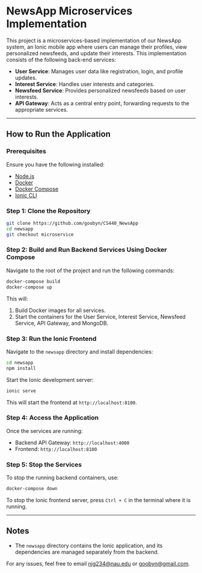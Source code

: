 
# NewsApp Microservices Implementation

This project is a microservices-based implementation of our NewsApp system, an Ionic mobile app where users can manage their profiles, view personalized newsfeeds, and update their interests. This implementation consists of the following back-end services:

- **User Service**: Manages user data like registration, login, and profile updates.
- **Interest Service**: Handles user interests and categories.
- **Newsfeed Service**: Provides personalized newsfeeds based on user interests.
- **API Gateway**: Acts as a central entry point, forwarding requests to the appropriate services.

---

## How to Run the Application

### Prerequisites
Ensure you have the following installed:
- [Node.js](https://nodejs.org/)
- [Docker](https://www.docker.com/)
- [Docker Compose](https://docs.docker.com/compose/)
- [Ionic CLI](https://ionicframework.com/docs/cli)

### Step 1: Clone the Repository
```bash
git clone https://github.com/goobyn/CS440_NewsApp
cd newsapp
git checkout microservice
```

### Step 2: Build and Run Backend Services Using Docker Compose
Navigate to the root of the project and run the following commands:

```bash
docker-compose build
docker-compose up
```

This will:
1. Build Docker images for all services.
2. Start the containers for the User Service, Interest Service, Newsfeed Service, API Gateway, and MongoDB.

### Step 3: Run the Ionic Frontend
Navigate to the `newsapp` directory and install dependencies:
```bash
cd newsapp
npm install
```

Start the Ionic development server:
```bash
ionic serve
```

This will start the frontend at `http://localhost:8100`.

### Step 4: Access the Application
Once the services are running:
- Backend API Gateway: `http://localhost:4000`
- Frontend: `http://localhost:8100`

### Step 5: Stop the Services
To stop the running backend containers, use:
```bash
docker-compose down
```

To stop the Ionic frontend server, press `Ctrl + C` in the terminal where it is running.

---

## Notes
- The `newsapp` directory contains the Ionic application, and its dependencies are managed separately from the backend.

For any issues, feel free to email njg234@nau.edu or goobyn@gmail.com.

